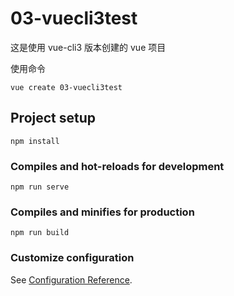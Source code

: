 # 03-vuecli3test
这是使用 vue-cli3 版本创建的 vue 项目

使用命令
```$xslt
vue create 03-vuecli3test
```

## Project setup
```
npm install
```

### Compiles and hot-reloads for development
```
npm run serve
```

### Compiles and minifies for production
```
npm run build
```

### Customize configuration
See [Configuration Reference](https://cli.vuejs.org/config/).
